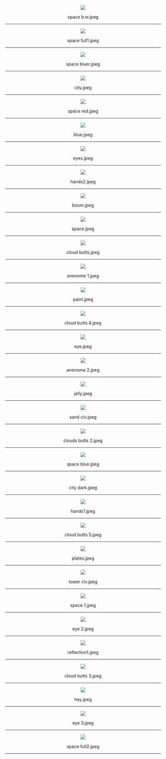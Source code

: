 <p align="center">  <img src="space b:w.jpeg?"> </p><p align="center">space b:w.jpeg</p>

***

<p align="center">  <img src="space full1.jpeg?"> </p><p align="center">space full1.jpeg</p>

***

<p align="center">  <img src="space bluer.jpeg?"> </p><p align="center">space bluer.jpeg</p>

***

<p align="center">  <img src="city.jpeg?"> </p><p align="center">city.jpeg</p>

***

<p align="center">  <img src="space red.jpeg?"> </p><p align="center">space red.jpeg</p>

***

<p align="center">  <img src="blue.jpeg?"> </p><p align="center">blue.jpeg</p>

***

<p align="center">  <img src="eyes.jpeg?"> </p><p align="center">eyes.jpeg</p>

***

<p align="center">  <img src="hands2.jpeg?"> </p><p align="center">hands2.jpeg</p>

***

<p align="center">  <img src="boom.jpeg?"> </p><p align="center">boom.jpeg</p>

***

<p align="center">  <img src="space.jpeg?"> </p><p align="center">space.jpeg</p>

***

<p align="center">  <img src="cloud butts.jpeg?"> </p><p align="center">cloud butts.jpeg</p>

***

<p align="center">  <img src="anenome 1.jpeg?"> </p><p align="center">anenome 1.jpeg</p>

***

<p align="center">  <img src="paint.jpeg?"> </p><p align="center">paint.jpeg</p>

***

<p align="center">  <img src="cloud butts 4.jpeg?"> </p><p align="center">cloud butts 4.jpeg</p>

***

<p align="center">  <img src="eye.jpeg?"> </p><p align="center">eye.jpeg</p>

***

<p align="center">  <img src="anenome 2.jpeg?"> </p><p align="center">anenome 2.jpeg</p>

***

<p align="center">  <img src="jelly.jpeg?"> </p><p align="center">jelly.jpeg</p>

***

<p align="center">  <img src="sand civ.jpeg?"> </p><p align="center">sand civ.jpeg</p>

***

<p align="center">  <img src="clouds butts 2.jpeg?"> </p><p align="center">clouds butts 2.jpeg</p>

***

<p align="center">  <img src="space blue.jpeg?"> </p><p align="center">space blue.jpeg</p>

***

<p align="center">  <img src="city dark.jpeg?"> </p><p align="center">city dark.jpeg</p>

***

<p align="center">  <img src="hands1.jpeg?"> </p><p align="center">hands1.jpeg</p>

***

<p align="center">  <img src="cloud butts 5.jpeg?"> </p><p align="center">cloud butts 5.jpeg</p>

***

<p align="center">  <img src="plates.jpeg?"> </p><p align="center">plates.jpeg</p>

***

<p align="center">  <img src="tower civ.jpeg?"> </p><p align="center">tower civ.jpeg</p>

***

<p align="center">  <img src="space 1.jpeg?"> </p><p align="center">space 1.jpeg</p>

***

<p align="center">  <img src="eye 2.jpeg?"> </p><p align="center">eye 2.jpeg</p>

***

<p align="center">  <img src="reflection1.jpeg?"> </p><p align="center">reflection1.jpeg</p>

***

<p align="center">  <img src="cloud butts 3.jpeg?"> </p><p align="center">cloud butts 3.jpeg</p>

***

<p align="center">  <img src="hay.jpeg?"> </p><p align="center">hay.jpeg</p>

***

<p align="center">  <img src="eye 3.jpeg?"> </p><p align="center">eye 3.jpeg</p>

***

<p align="center">  <img src="space full2.jpeg?"> </p><p align="center">space full2.jpeg</p>

***
